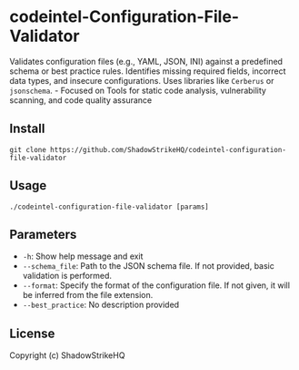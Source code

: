 # codeintel-Configuration-File-Validator
Validates configuration files (e.g., YAML, JSON, INI) against a predefined schema or best practice rules. Identifies missing required fields, incorrect data types, and insecure configurations. Uses libraries like `Cerberus` or `jsonschema`. - Focused on Tools for static code analysis, vulnerability scanning, and code quality assurance

## Install
`git clone https://github.com/ShadowStrikeHQ/codeintel-configuration-file-validator`

## Usage
`./codeintel-configuration-file-validator [params]`

## Parameters
- `-h`: Show help message and exit
- `--schema_file`: Path to the JSON schema file.  If not provided, basic validation is performed.
- `--format`: Specify the format of the configuration file. If not given, it will be inferred from the file extension.
- `--best_practice`: No description provided

## License
Copyright (c) ShadowStrikeHQ
